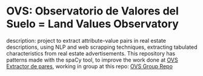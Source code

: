 # OVS: Observatorio de Valores del Suelo = Land Values ​​Observatory

description: project to extract attribute-value pairs in real estate descriptions, using NLP and web scrapping techniques, extracting tabulated characteristics from real estate advertisements. 
This repository has patterns made with the spaCy tool, to improve the work done at [OVS Extractor de pares](https://github.com/tanevitch/OVS-Extractor-de-pares/tree/refactor-interface), working in group at this repo:  [OVS Group Repo]([https://github.com/tanevitch/OVS-Extractor-de-pares/tree/refactor-interface](https://github.com/cientopolis/OVS-extractor-idis/tree/dev))

